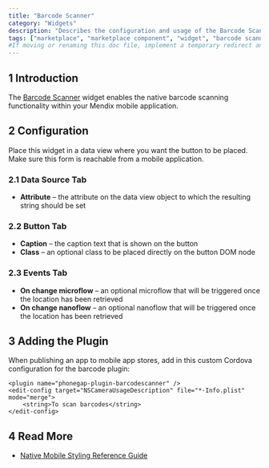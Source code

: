 ```yaml
---
title: "Barcode Scanner"
category: "Widgets"
description: "Describes the configuration and usage of the Barcode Scanner widget, which is available in the Mendix Marketplace."
tags: ["marketplace", "marketplace component", "widget", "barcode scanner", "phonegap", "platform support"]
#If moving or renaming this doc file, implement a temporary redirect and let the respective team know they should update the URL in the product. See Mapping to Products for more details.
---
```


## 1 Introduction

The [Barcode Scanner](https://appstore.home.mendix.com/link/app/1469/) widget enables the native barcode scanning functionality within your Mendix mobile application.

## 2 Configuration

Place this widget in a data view where you want the button to be placed. Make sure this form is reachable from a mobile application.

### 2.1 Data Source Tab

* **Attribute** – the attribute on the data view object to which the resulting string should be set

### 2.2 Button Tab

* **Caption** – the caption text that is shown on the button
* **Class** – an optional class to be placed directly on the button DOM node

### 2.3 Events Tab

* **On change microflow** – an optional microflow that will be triggered once the location has been retrieved
* **On change nanoflow** –  an optional nanoflow that will be triggered once the location has been retrieved

## 3 Adding the Plugin

When publishing an app to mobile app stores, add in this custom Cordova configuration for the barcode plugin:

```
<plugin name="phonegap-plugin-barcodescanner" />
<edit-config target="NSCameraUsageDescription" file="*-Info.plist" mode="merge">
    <string>To scan barcodes</string>
</edit-config>
```

## 4 Read More

* [Native Mobile Styling Reference Guide](https://docs.mendix.com/refguide/native-styling-refguide#10-4-barcode-scanner)
